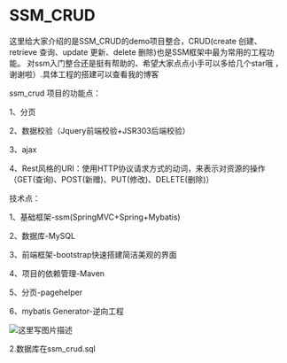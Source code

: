 # SSM_CRUD

这里给大家介绍的是SSM_CRUD的demo项目整合，CRUD(create 创建、retrieve 查询、update 更新、delete 删除)也是SSM框架中最为常用的工程功能。
对ssm入门整合还是挺有帮助的、希望大家点点小手可以多给几个star哦 ，谢谢啦）.具体工程的搭建可以查看我的博客

ssm_crud 项目的功能点：

1、分页

2、数据校验（Jquery前端校验+JSR303后端校验）

3、ajax

4、Rest风格的URI：使用HTTP协议请求方式的动词，来表示对资源的操作（GET(查询)、POST(新赠)、PUT(修改)、DELETE(删除)）

技术点：

1、基础框架-ssm(SpringMVC+Spring+Mybatis)

2、数据库-MySQL

3、前端框架-bootstrap快速搭建简洁美观的界面

4、项目的依赖管理-Maven

5、分页-pagehelper

6、mybatis Generator-逆向工程







![这里写图片描述](http://img.blog.csdn.net/20180126110146302?watermark/2/text/aHR0cDovL2Jsb2cuY3Nkbi5uZXQvd194X3NfaF9o/font/5a6L5L2T/fontsize/400/fill/I0JBQkFCMA==/dissolve/70/gravity/SouthEast)

2.数据库在ssm_crud.sql
